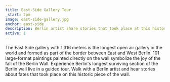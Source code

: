 ```yaml
---
title: East-Side Gallery Tour
_start: 2pm
image: east-side-gallery.jpg
anchor: east-side
description: Berlin artist share stories that took place at this historic piece of the wall
active: 1
---
```


<p>The East Side gallery with 1,316 meters is the longest open air gallery in the world and formed as part of the border between East and West Berlin. 101 large-format paintings painted directly on the wall symbolize the joy of the fall of the Berlin Wall. Experience Berlin's longest surviving section of the Berlin wall live in a guided tour. Walk with a Berlin artist and hear stories about fates that took place on this historic piece of the wall.</p>

